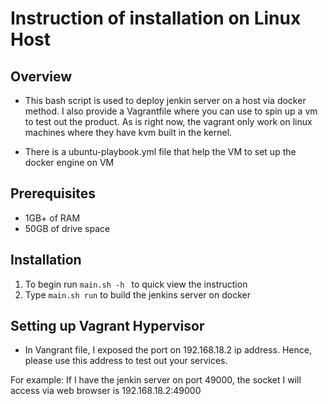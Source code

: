 # Instruction of installation on Linux Host

## Overview
- This bash script is used to deploy jenkin server on a host via docker method. I also provide a Vagrantfile where you can use to spin up a vm to test out the product. As is right now, the vagrant only work on linux machines where they have kvm built in the kernel.

- There is a ubuntu-playbook.yml file that help the VM to set up the docker engine on VM

## Prerequisites
- 1GB+ of RAM
- 50GB of drive space

## Installation
1. To begin run `main.sh -h ` to quick view the instruction
2. Type `main.sh run` to build the jenkins server on docker  

## Setting up Vagrant Hypervisor

- In Vangrant file, I exposed the port on 192.168.18.2 ip address. Hence, please use this address to test out your services. 

For example:
If I have the jenkin server on port 49000, the socket I will access via web browser is 192.168.18.2:49000


